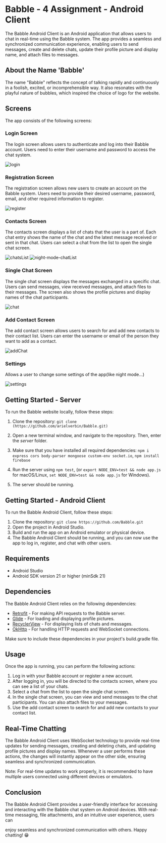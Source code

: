 # Babble - 4 Assignment - Android Client

The Babble Android Client is an Android application that allows users to chat in real-time using the Babble system. The app provides a seamless and synchronized communication experience, enabling users to send messages, create and delete chats, update their profile picture and display name, and attach files to messages.
## About the Name 'Babble'

The name "Babble" reflects the concept of talking rapidly and continuously in a foolish, excited, or incomprehensible way. It also resonates with the playful nature of bubbles, which inspired the choice of logo for the website.

## Screens

The app consists of the following screens:

### Login Screen

The login screen allows users to authenticate and log into their Babble account. Users need to enter their username and password to access the chat system.

![login](https://github.com/arielverbin/Babble/assets/106393592/b8ceed2b-f31c-40bb-9d5b-9f4611845470)



### Registration Screen

The registration screen allows new users to create an account on the Babble system. Users need to provide their desired username, password, email, and other required information to register.

![register](https://github.com/arielverbin/Babble/assets/106393592/f9d4fcc3-6979-4a1c-9d9f-13b8c2ac7cce)


### Contacts Screen

The contacts screen displays a list of chats that the user is a part of. Each chat entry shows the name of the chat and the latest message received or sent in that chat. Users can select a chat from the list to open the single chat screen.

![chatsList](https://github.com/arielverbin/Babble/assets/106393592/77766b0a-9998-4797-8f3d-20950f8bb4be) ![night-mode-chatList](https://github.com/arielverbin/Babble/assets/106393592/210cd1b4-bba0-4d17-a2ce-dcd9e0b224cc)

### Single Chat Screen

The single chat screen displays the messages exchanged in a specific chat. Users can send messages, view received messages, and attach files to their messages. The screen also shows the profile pictures and display names of the chat participants.

![chat](https://github.com/arielverbin/Babble/assets/106393592/d99b7db7-c543-4a2a-b969-f8d8fbca1bc7)


### Add Contact Screen

The add contact screen allows users to search for and add new contacts to their contact list. Users can enter the username or email of the person they want to add as a contact.

![addChat](https://github.com/arielverbin/Babble/assets/106393592/37955b73-ce71-4274-b01f-53b30f9e90c4)

### Settings

Allows a user to change some settings of the app(like night mode...)

![settings](https://github.com/arielverbin/Babble/assets/106393592/f751d33c-9272-4707-b4b5-5e8e09adca69)


## Getting Started - Server

To run the Babble website locally, follow these steps:

1. Clone the repository: `git clone (https://github.com/arielverbin/Babble.git)`

2. Open a new terminal window, and navigate to the repository. Then, enter the *server* folder.
3. Make sure that you have installed all required dependencies: `npm i express cors body-parser mongoose custom-env socket.io`, `npm install firebase`
4. Run the server using `npm test`, (or `export NODE_ENV=test && node app.js` for macOS/Linux, `set NODE_ENV=test && node app.js` for Windows).
5. The server should be running.

## Getting Started - Android Client

To run the Babble Android Client, follow these steps:

1. Clone the repository: `git clone https://github.com/Babble.git`
2. Open the project in Android Studio.
3. Build and run the app on an Android emulator or physical device.
4. The Babble Android Client should be running, and you can now use the app to log in, register, and chat with other users.

## Requirements

- Android Studio
- Android SDK version 21 or higher (minSdk 21)

## Dependencies

The Babble Android Client relies on the following dependencies:

- [Retrofit](https://square.github.io/retrofit/) - For making API requests to the Babble server.
- [Glide](https://github.com/bumptech/glide) - For loading and displaying profile pictures.
- [RecyclerView](https://developer.android.com/guide/topics/ui/layout/recyclerview) - For displaying lists of chats and messages.
- [OkHttp](https://square.github.io/okhttp/) - For handling HTTP requests and WebSocket connections.

Make sure to include these dependencies in your project's build.gradle file.

## Usage

Once the app is running, you can perform the following actions:

1. Log in with your Babble account or register a new account.
2. After logging in, you will be directed to the contacts screen, where you can see a list of your chats.
3. Select a chat from the list to open the single chat screen.
4. In the single chat screen, you can view and send messages to the chat participants. You can also attach files to your messages.
5. Use the add contact screen to search for and add new contacts to your contact list.

## Real-Time Chatting

The Babble Android Client uses WebSocket technology to provide real-time updates for sending messages, creating and deleting chats, and updating profile pictures and display names. Whenever a user performs these actions, the changes will instantly appear on the other side, ensuring seamless and synchronized communication.

Note: For real-time updates to work properly, it is recommended to have multiple users connected using different devices or emulators.

## Conclusion

The Babble Android Client provides a user-friendly interface for accessing and interacting with the Babble chat system on Android devices. With real-time messaging, file attachments, and an intuitive user experience, users can

enjoy seamless and synchronized communication with others. Happy chatting! 😁
